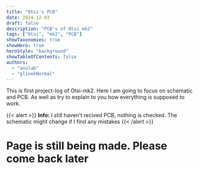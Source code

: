 ```yaml
---
title: "Otsi's PCB"
date: 2024-12-03
draft: false
description: "PCB's of Otsi mk2"
tags: ["Otsi", "mk2", "PCB"]
showTaxonomies: true
showHero: true
heroStyle: "background"
showTableOfContents: false
authors:
  - "anulab"
  - "glinekNormal"
---
```


This is first project-log of Otsi-mk2. Here I am going to focus on schematic and PCB. As well as try to explain to you how everything is supposed to work. 

{{< alert >}}
**Info:** I still haven't recived PCB, nothing is checked. The schematic might change if I find any mistakes
{{< /alert >}}
#
# Page is still being made. Please come back later
